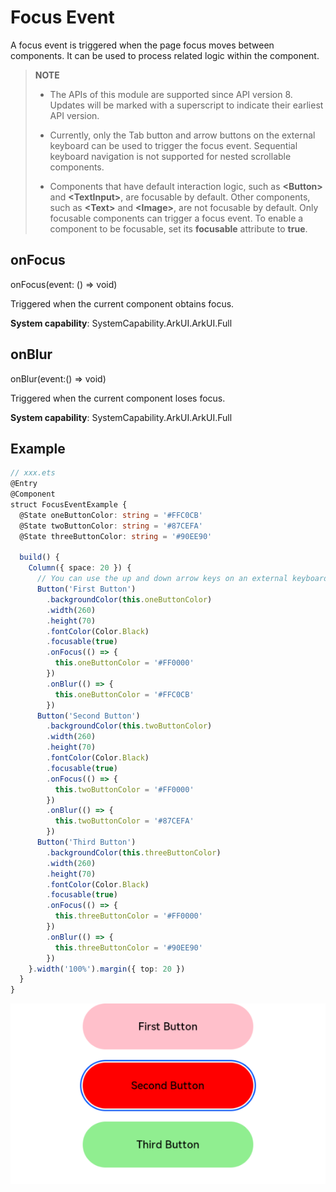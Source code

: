 # Focus Event

A focus event is triggered when the page focus moves between components. It can be used to process related logic within the component.

>  **NOTE**
>
>  - The APIs of this module are supported since API version 8. Updates will be marked with a superscript to indicate their earliest API version.
>
>  - Currently, only the Tab button and arrow buttons on the external keyboard can be used to trigger the focus event. Sequential keyboard navigation is not supported for nested scrollable components.
>
>  - Components that have default interaction logic, such as **\<Button>** and **\<TextInput>**, are focusable by default. Other components, such as **\<Text>** and **\<Image>**, are not focusable by default. Only focusable components can trigger a focus event. To enable a component to be focusable, set its **focusable** attribute to **true**.

## onFocus

onFocus(event: () => void)

Triggered when the current component obtains focus.

**System capability**: SystemCapability.ArkUI.ArkUI.Full

## onBlur

onBlur(event:() =&gt; void)

Triggered when the current component loses focus.

**System capability**: SystemCapability.ArkUI.ArkUI.Full


## Example

```ts
// xxx.ets
@Entry
@Component
struct FocusEventExample {
  @State oneButtonColor: string = '#FFC0CB'
  @State twoButtonColor: string = '#87CEFA'
  @State threeButtonColor: string = '#90EE90'

  build() {
    Column({ space: 20 }) {
      // You can use the up and down arrow keys on an external keyboard to move the focus between the three buttons. When a button gains focus, its color changes. When it loses focus, its color changes back.
      Button('First Button')
        .backgroundColor(this.oneButtonColor)
        .width(260)
        .height(70)
        .fontColor(Color.Black)
        .focusable(true)
        .onFocus(() => {
          this.oneButtonColor = '#FF0000'
        })
        .onBlur(() => {
          this.oneButtonColor = '#FFC0CB'
        })
      Button('Second Button')
        .backgroundColor(this.twoButtonColor)
        .width(260)
        .height(70)
        .fontColor(Color.Black)
        .focusable(true)
        .onFocus(() => {
          this.twoButtonColor = '#FF0000'
        })
        .onBlur(() => {
          this.twoButtonColor = '#87CEFA'
        })
      Button('Third Button')
        .backgroundColor(this.threeButtonColor)
        .width(260)
        .height(70)
        .fontColor(Color.Black)
        .focusable(true)
        .onFocus(() => {
          this.threeButtonColor = '#FF0000'
        })
        .onBlur(() => {
          this.threeButtonColor = '#90EE90'
        })
    }.width('100%').margin({ top: 20 })
  }
}
```

 ![focus](figures/focus.png) 
